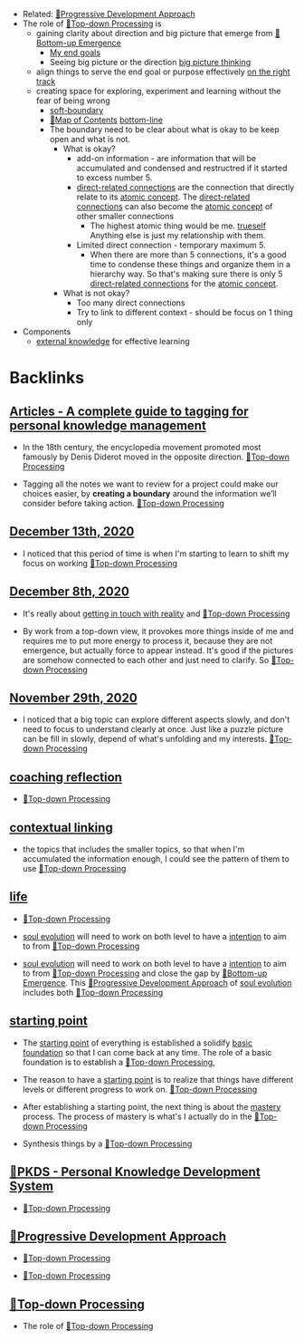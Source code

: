 - Related: [🌱Progressive Development Approach](<🌱Progressive Development Approach.md>)
- The role of [🌲Top-down Processing](<🌲Top-down Processing.md>) is 
    - gaining clarity about direction and big picture that emerge from [🌲Bottom-up Emergence](<🌲Bottom-up Emergence.md>)
        - [My end goals](<My end goals.md>) 
        - Seeing big picture or the direction [big picture thinking](<big picture thinking.md>)
    - align things to serve the end goal or purpose effectively [on the right track](<on the right track.md>)
    - creating space for exploring, experiment and learning without the fear of being wrong
        - [soft-boundary](<soft-boundary.md>)
        - [🧭Map of Contents](<🧭Map of Contents.md>) [bottom-line](<bottom-line.md>)
        - The boundary need to be clear about what is okay to be keep open and what is not.
            - What is okay?
                - add-on information - are information that will be accumulated and condensed and restructred if it started to excess number 5.
                - [direct-related connections](<direct-related connections.md>) are the connection that directly relate to its [atomic concept](<atomic concept.md>). The [direct-related connections](<direct-related connections.md>) can also become the [atomic concept](<atomic concept.md>) of other smaller connections
                    - The highest atomic thing would be me. [trueself](<trueself.md>) Anything else is just my relationship with them.
                - Limited direct connection - temporary maximum 5.
                    - When there are more than 5 connections, it's a good time to condense these things and organize them in a hierarchy way. So that's making sure there is only 5 [direct-related connections](<direct-related connections.md>) for the [atomic concept](<atomic concept.md>).
            - What is not okay?
                - Too many direct connections
                - Try to link to different context - should be focus on 1 thing only
- Components
    - [external knowledge](<external knowledge.md>) for effective learning

# Backlinks
## [Articles - A complete guide to tagging for personal knowledge management](<Articles - A complete guide to tagging for personal knowledge management.md>)
- In the 18th century, the encyclopedia movement promoted most famously by Denis Diderot moved in the opposite direction. [🌲Top-down Processing](<🌲Top-down Processing.md>)

- Tagging all the notes we want to review for a project could make our choices easier, by **creating a boundary** around the information we’ll consider before taking action. [🌲Top-down Processing](<🌲Top-down Processing.md>)

## [December 13th, 2020](<December 13th, 2020.md>)
- I noticed that this period of time is when I'm starting to learn to shift my focus on working [🌲Top-down Processing](<🌲Top-down Processing.md>)

## [December 8th, 2020](<December 8th, 2020.md>)
- It's really about [getting in touch with reality](<getting in touch with reality.md>) and [🌲Top-down Processing](<🌲Top-down Processing.md>)

- By work from a top-down view, it provokes more things inside of me and requires me to put more energy to process it, because they are not emergence, but actually force to appear instead. It's good if the pictures are somehow connected to each other and just need to clarify. So [🌲Top-down Processing](<🌲Top-down Processing.md>)

## [November 29th, 2020](<November 29th, 2020.md>)
- I noticed that a big topic can explore different aspects slowly, and don't need to focus to understand clearly at once. Just like a puzzle picture can be fill in slowly, depend of what's unfolding and my interests. [🌲Top-down Processing](<🌲Top-down Processing.md>)

## [coaching reflection](<coaching reflection.md>)
- [🌲Top-down Processing](<🌲Top-down Processing.md>)

## [contextual linking](<contextual linking.md>)
- the topics that includes the smaller topics, so that when I'm accumulated the information enough, I could see the pattern of them to use [🌲Top-down Processing](<🌲Top-down Processing.md>)

## [life](<life.md>)
- [🌲Top-down Processing](<🌲Top-down Processing.md>)

- [soul evolution](<soul evolution.md>) will need to work on both level to have a [intention](<intention.md>) to aim to from [🌲Top-down Processing](<🌲Top-down Processing.md>)

- [soul evolution](<soul evolution.md>) will need to work on both level to have a [intention](<intention.md>) to aim to from [🌲Top-down Processing](<🌲Top-down Processing.md>) and close the gap by [🌲Bottom-up Emergence](<🌲Bottom-up Emergence.md>). This [🌱Progressive Development Approach](<🌱Progressive Development Approach.md>) of [soul evolution](<soul evolution.md>) includes both [🌲Top-down Processing](<🌲Top-down Processing.md>)

## [starting point](<starting point.md>)
- The [starting point](<starting point.md>) of everything is established a solidify [basic foundation](<basic foundation.md>) so that I can come back at any time. The role of a basic foundation is to establish a [🌲Top-down Processing](<🌲Top-down Processing.md>),

- The reason to have a [starting point](<starting point.md>) is to realize that things have different levels or different progress to work on. [🌲Top-down Processing](<🌲Top-down Processing.md>)

- After establishing a starting point, the next thing is about the [mastery](<mastery.md>) process. The process of mastery is what's I actually do in the [🌲Top-down Processing](<🌲Top-down Processing.md>)

- Synthesis things by a [🌲Top-down Processing](<🌲Top-down Processing.md>)

## [🌱PKDS - Personal Knowledge Development System](<🌱PKDS - Personal Knowledge Development System.md>)
- [🌲Top-down Processing](<🌲Top-down Processing.md>)

## [🌱Progressive Development Approach](<🌱Progressive Development Approach.md>)
- [🌲Top-down Processing](<🌲Top-down Processing.md>)

-  [🌲Top-down Processing](<🌲Top-down Processing.md>)

## [🌲Top-down Processing](<🌲Top-down Processing.md>)
- The role of [🌲Top-down Processing](<🌲Top-down Processing.md>)

